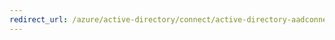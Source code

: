 ```yaml
---
redirect_url: /azure/active-directory/connect/active-directory-aadconnect-feature-device-writeback
---
```


